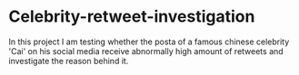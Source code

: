 # Celebrity-retweet-investigation
In this project I am testing whether the posta of a famous chinese celebrity 'Cai' on his social media receive abnormally high amount of retweets and investigate the reason behind it.
